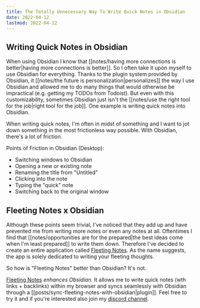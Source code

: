 ```yaml
---
title: The Totally Unnecessary Way To Write Quick Notes in Obsidian
date: 2022-04-12
lastmod: 2022-04-12
---
```

## Writing Quick Notes in Obsidian
When using Obsidian I know that [[notes/having more connections is better|having more connections is better]]. So I often take it upon myself to use Obsidian for everything. Thanks to the plugin system provided by Obsidian, it [[notes/the future is personalization|personalizes]] the way I use Obsidian and allowed me to do many things that would otherwise be impractical (e.g. getting my TODOs from Todoist). But even with this customizability, sometimes Obsidian just isn't the [[notes/use the right tool for the job|right tool for the job]]. One example is writing quick notes into Obsidian. 

When writing quick notes, I'm often in midst of something and I want to jot down something in the most frictionless way possible. With Obsidian, there's a lot of friction.

Points of Friction in Obsidian (Desktop):
- Switching windows to Obsidian
- Opening a new or existing note
- Renaming the title from "Untitled"
- Clicking into the note
- Typing the "quick" note
- Switching back to the original window

## Fleeting Notes x Obsidian
Although these points seem trivial, I've noticed that they add up and have prevented me from writing more notes or even any notes at all. Oftentimes I find that [[notes/opportunities are for the prepared|the best ideas come when I'm least prepared]] to write them down. Therefore I've decided to create an entire application called [Fleeting Notes](https://fleetingnotes.app/). As the name suggests, the app is solely dedicated to writing your fleeting thoughts. 

So how is "Fleeting Notes" better than Obsidian? It's not. 

[Fleeting Notes](https://fleetingnotes.app/) *enhances Obsidian.* It allows me to write quick notes (wth links + backlinks) within my browser and syncs seamlessly with Obsidian through a [[posts/sync-fleeting-notes-with-obsidian|plugin]]. Feel free to try it and if you're interested also join my [discord channel](https://discord.gg/xrj6yuGNmx).
